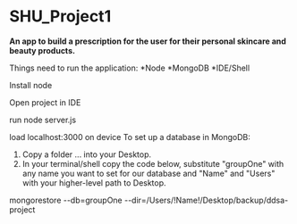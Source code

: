 # SHU_Project1

**An app to build a prescription for the user for their personal skincare and beauty products.**


Things need to run the application: 
*Node 
*MongoDB 
*IDE/Shell

Install node

Open project in IDE

run node server.js

load localhost:3000 on device
To set up a database in MongoDB:
1. Copy a folder ... into your Desktop.
2. In your terminal/shell copy the code below, substitute "groupOne" with any name you want to set for our database and "Name" and "Users" with your higher-level path to Desktop. 

mongorestore --db=groupOne --dir=/Users/!Name!/Desktop/backup/ddsa-project


